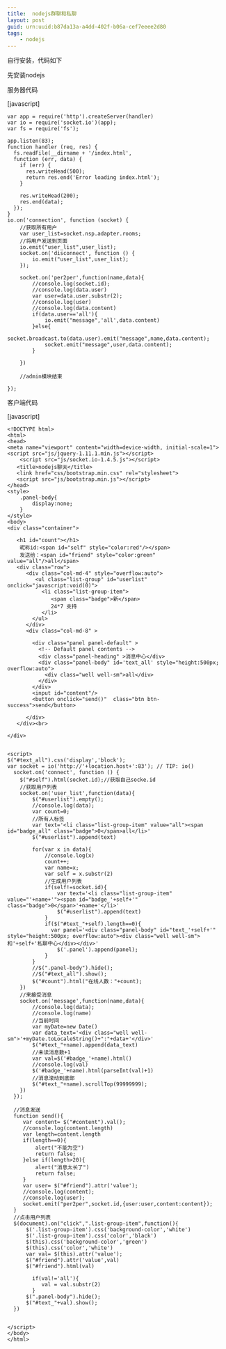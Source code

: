 ```yaml
---
title:  nodejs群聊和私聊
layout: post
guid: urn:uuid:b87da13a-a4dd-402f-b06a-cef7eeee2d80
tags:
    - nodejs
---
```


自行安装，代码如下

先安装nodejs

服务器代码

[javascript] 

    var app = require('http').createServer(handler)  
    var io = require('socket.io')(app);  
    var fs = require('fs');  
      
    app.listen(83);  
    function handler (req, res) {  
      fs.readFile(__dirname + '/index.html',  
      function (err, data) {  
        if (err) {  
          res.writeHead(500);  
          return res.end('Error loading index.html');  
        }  
      
        res.writeHead(200);  
        res.end(data);  
      });  
    }     
    io.on('connection', function (socket) {   
        //获取所有用户  
        var user_list=socket.nsp.adapter.rooms;  
        //将用户发送到页面  
        io.emit("user_list",user_list);  
        socket.on('disconnect', function () {  
            io.emit("user_list",user_list);  
        });  
          
        socket.on('per2per',function(name,data){  
            //console.log(socket.id);  
            //console.log(data.user)  
            var user=data.user.substr(2);  
            //console.log(user)  
            //console.log(data.content)  
            if(data.user=='all'){  
                io.emit("message",'all',data.content)  
            }else{  
                socket.broadcast.to(data.user).emit("message",name,data.content);  
                socket.emit("message",user,data.content);  
            }  
              
        })  
          
        //admin模块结束  
              
    });  



客户端代码

[javascript] 

    <!DOCTYPE html>  
    <html>  
    <head>  
    <meta name="viewport" content="width=device-width, initial-scale=1">  
    <script src="js/jquery-1.11.1.min.js"></script>  
        <script src="js/socket.io-1.4.5.js"></script>  
       <title>nodejs聊天</title>  
       <link href="css/bootstrap.min.css" rel="stylesheet">  
       <script src="js/bootstrap.min.js"></script>  
    </head>  
    <style>  
        .panel-body{  
            display:none;  
        }  
    </style>  
    <body>  
    <div class="container">  
      
       <h1 id="count"></h1>  
        昵称id:<span id="self" style="color:red"/></span>  
        发送给：<span id="friend" style="color:green" value="all"/>all</span>  
       <div class="row">  
          <div class="col-md-4" style="overflow:auto">  
             <ul class="list-group" id="userlist" onclick="javascript:void(0)">  
               <li class="list-group-item">  
                  <span class="badge">新</span>  
                  24*7 支持  
               </li>  
            </ul>  
          </div>  
          <div class="col-md-8" >  
              
            <div class="panel panel-default" >  
              <!-- Default panel contents -->  
              <div class="panel-heading" >消息中心</div>  
              <div class="panel-body" id='text_all' style="height:500px; overflow:auto">  
                <div class="well well-sm">all</div>  
              </div>  
            </div>  
            <input id="content"/>  
            <button onclick="send()"  class="btn btn-success">send</button>  
              
          </div>  
       </div><br>  
         
    </div>  
      
      
    <script>  
    $("#text_all").css('display','block');  
    var socket = io('http://'+location.host+':83'); // TIP: io()  
      socket.on('connect', function () {   
        $("#self").html(socket.id);//获取自己socke.id  
        //获取用户列表  
        socket.on('user_list',function(data){  
            $("#userlist").empty();  
            //console.log(data);  
            var count=0;  
            //所有人标签  
            var text='<li class="list-group-item" value="all"><span id="badge_all" class="badge">0</span>all</li>'  
            $("#userlist").append(text)  
                  
            for(var x in data){       
                //console.log(x)  
                count++;  
                var name=x;  
                var self = x.substr(2)  
                //生成用户列表  
                if(self!=socket.id){  
                    var text='<li class="list-group-item" value="'+name+'"><span id="badge_'+self+'" class="badge">0</span>'+name+'</li>'  
                    $("#userlist").append(text)  
                }  
                if($("#text_"+self).length==0){  
                  var panel='<div class="panel-body" id="text_'+self+'" style="height:500px; overflow:auto"><div class="well well-sm">和'+self+'私聊中心</div></div>'  
                    $('.panel').append(panel);  
                }         
            }  
            //$(".panel-body").hide();  
            //$("#text_all").show();  
            $("#count").html("在线人数："+count);      
        })  
        //来接受消息  
        socket.on('message',function(name,data){  
            //console.log(data);  
            //console.log(name)  
            //当前时间  
            var myDate=new Date()  
            var data_text='<div class="well well-sm">'+myDate.toLocaleString()+":"+data+'</div>'  
            $("#text_"+name).append(data_text)  
            //未读消息数+1         
            var val=$('#badge_'+name).html()  
            //console.log(val)  
            $('#badge_'+name).html(parseInt(val)+1)           
            //消息滚动到底部  
            $("#text_"+name).scrollTop(99999999);   
        })  
      });  
      
      //消息发送  
      function send(){  
         var content= $("#content").val();  
         //console.log(content.length)  
         var length=content.length  
         if(length==0){  
             alert("不能为空")  
             return false;  
         }else if(length>20){  
             alert("消息太长了")  
             return false;  
         }  
         var user= $("#friend").attr('value');  
         //console.log(content);  
         //console.log(user);  
         socket.emit("per2per",socket.id,{user:user,content:content});  
      }  
      //点击用户列表  
      $(document).on("click",".list-group-item",function(){  
          $('.list-group-item').css('background-color','white')  
          $('.list-group-item').css('color','black')  
          $(this).css('background-color','green')  
          $(this).css('color','white')  
          var val= $(this).attr('value');  
          $("#friend").attr('value',val)  
          $("#friend").html(val)  
          
            if(val!='all'){  
               val = val.substr(2)  
            }  
          $(".panel-body").hide();  
          $("#text_"+val).show();       
      })  
        
      
    </script>  
    </body>  
    </html>  

